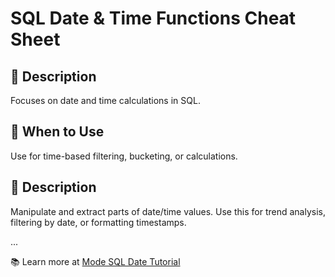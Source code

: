 # SQL Date & Time Functions Cheat Sheet

## 📌 Description
Focuses on date and time calculations in SQL.

## 🚀 When to Use
Use for time-based filtering, bucketing, or calculations.


## 📌 Description
Manipulate and extract parts of date/time values. Use this for trend analysis, filtering by date, or formatting timestamps.

...

📚 Learn more at [Mode SQL Date Tutorial](https://mode.com/sql-tutorial/sql-date-functions/)